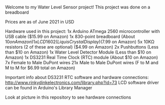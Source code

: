Welcome to my Water Level Sensor project!
This project was done on a breadboard


Prices are as of June 2021 in USD

Hardware used in this project:
1x Arduino ATmega 2560 microcontroller with USB cable ($15.99 on Amazon)
1x 830-point breadboard (About $10 on Amazon)
1x LCD 1602 (Liquis Crystal Display) ($7.99 on Amazon)
5x 10KΩ resistors (2 of these are optional) ($4.99 on Amazon)
2x Pushbuttons (Less than $10 on Amazon)
1x Water Level Detector Module (Less than $10 on Amazon)
1x DS3231 Real Time Clock (RTC) module (About $10 on Amazon)
7x Female to Male DuPont wires 
21x Male to Male DuPont wires (F to M and M to M for $6.99 total on Amazon)


Important info about DS3231 RTC software and hardware connections: http://www.rinkydinkelectronics.com/library.php?id=73
LCD software driver can be found in Arduino's Library Manager


Look at picture in this repository to see hardware connections


